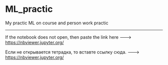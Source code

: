 # ML_practic
My practic ML on course and person work practic
___

If the notebook does not open, then paste the link here ---> https://nbviewer.jupyter.org/

Если не открывается тетрадка, то вставте ссылку сюда.   ---> https://nbviewer.jupyter.org/
